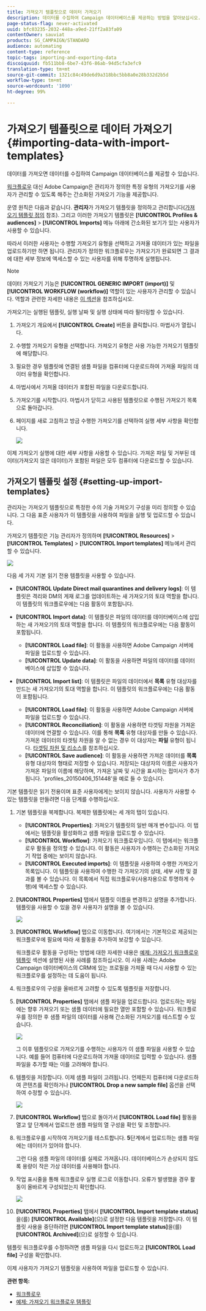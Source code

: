```yaml
---
title: 가져오기 템플릿으로 데이터 가져오기
description: 데이터를 수집하여 Campaign 데이터베이스를 제공하는 방법을 알아보십시오.
page-status-flag: never-activated
uuid: bfc03235-2032-448a-a9ed-21ff2a83fa09
contentOwner: sauviat
products: SG_CAMPAIGN/STANDARD
audience: automating
content-type: reference
topic-tags: importing-and-exporting-data
discoiquuid: fb511bb8-6be7-43f6-86ab-94d5cfa3efc9
translation-type: tm+mt
source-git-commit: 1321c84c49de6d9a318bbc5bb8a0e28b332d2b5d
workflow-type: tm+mt
source-wordcount: '1090'
ht-degree: 99%

---
```



# 가져오기 템플릿으로 데이터 가져오기{#importing-data-with-import-templates}

데이터를 가져오면 데이터를 수집하여 Campaign 데이터베이스를 제공할 수 있습니다.

[워크플로우](../../automating/using/get-started-workflows.md) 대신 Adobe Campaign은 관리자가 정의한 특정 유형의 가져오기를 사용자가 관리할 수 있도록 해주는 간소화된 가져오기 기능을 제공합니다.

운영 원칙은 다음과 같습니다. **관리자**&#x200B;가 가져오기 템플릿을 정의하고 관리합니다([가져오기 템플릿 정의](../../automating/using/importing-data-with-import-templates.md#setting-up-import-templates) 참조). 그리고 이러한 가져오기 템플릿은 **[!UICONTROL Profiles & audiences]** > **[!UICONTROL Imports]** 메뉴 아래에 간소화된 보기가 있는 사용자가 사용할 수 있습니다.

따라서 이러한 사용자는 수행할 가져오기 유형을 선택하고 가져올 데이터가 있는 파일을 업로드하기만 하면 됩니다. 관리자가 정의한 워크플로우는 가져오기가 완료되면 그 결과에 대한 세부 정보에 액세스할 수 있는 사용자를 위해 투명하게 실행됩니다.

>[!NOTE]
>
>데이터 가져오기 기능은 **[!UICONTROL GENERIC IMPORT (import)]** 및 **[!UICONTROL WORKFLOW (workflow)]** 역할이 있는 사용자가 관리할 수 있습니다. 역할과 관련한 자세한 내용은 [이 섹션](../../administration/using/list-of-roles.md)을 참조하십시오.

가져오기는 실행된 템플릿, 실행 날짜 및 실행 상태에 따라 필터링할 수 있습니다.

1. 가져오기 개요에서 **[!UICONTROL Create]** 버튼을 클릭합니다. 마법사가 열립니다.
1. 수행할 가져오기 유형을 선택합니다. 가져오기 유형은 사용 가능한 가져오기 템플릿에 해당합니다.
1. 필요한 경우 템플릿에 연결된 샘플 파일을 컴퓨터에 다운로드하여 가져올 파일의 데이터 유형을 확인합니다.
1. 마법사에서 가져올 데이터가 포함된 파일을 다운로드합니다.
1. 가져오기를 시작합니다. 마법사가 닫히고 사용된 템플릿으로 수행된 가져오기 목록으로 돌아갑니다.
1. 페이지를 새로 고침하고 방금 수행한 가져오기를 선택하여 실행 세부 사항을 확인합니다.

   ![](assets/simplified_import1.png)

이제 가져오기 실행에 대한 세부 사항을 사용할 수 있습니다. 가져온 파일 및 거부된 데이터(가져오지 않은 데이터)가 포함된 파일은 모두 컴퓨터에 다운로드할 수 있습니다.

## 가져오기 템플릿 설정 {#setting-up-import-templates}

관리자는 가져오기 템플릿으로 특정한 수의 기술 가져오기 구성을 미리 정의할 수 있습니다. 그 다음 표준 사용자가 이 템플릿을 사용하여 파일을 실행 및 업로드할 수 있습니다.

가져오기 템플릿은 기능 관리자가 정의하며 **[!UICONTROL Resources]** > **[!UICONTROL Templates]** > **[!UICONTROL Import templates]** 메뉴에서 관리할 수 있습니다.

![](assets/import_template_list.png)

다음 세 가지 기본 읽기 전용 템플릿을 사용할 수 있습니다.

* **[!UICONTROL Update Direct mail quarantines and delivery logs]**: 이 템플릿은 격리와 DM의 게재 로그를 업데이트하는 새 가져오기의 토대 역할을 합니다. 이 템플릿의 워크플로우에는 다음 활동이 포함됩니다.
* **[!UICONTROL Import data]**: 이 템플릿은 파일의 데이터를 데이터베이스에 삽입하는 새 가져오기의 토대 역할을 합니다. 이 템플릿의 워크플로우에는 다음 활동이 포함됩니다.

   * **[!UICONTROL Load file]**: 이 활동을 사용하면 Adobe Campaign 서버에 파일을 업로드할 수 있습니다.
   * **[!UICONTROL Update data]**: 이 활동을 사용하면 파일의 데이터를 데이터베이스에 삽입할 수 있습니다.

* **[!UICONTROL Import list]**: 이 템플릿은 파일의 데이터에서 **목록** 유형 대상자를 만드는 새 가져오기의 토대 역할을 합니다. 이 템플릿의 워크플로우에는 다음 활동이 포함됩니다.

   * **[!UICONTROL Load file]**: 이 활동을 사용하면 Adobe Campaign 서버에 파일을 업로드할 수 있습니다.
   * **[!UICONTROL Reconciliation]**: 이 활동을 사용하면 타겟팅 차원을 가져온 데이터에 연결할 수 있습니다. 이를 통해 **목록** 유형 대상자를 만들 수 있습니다. 가져온 데이터의 타겟팅 차원을 알 수 없는 경우 이 대상자는 **파일** 유형이 됩니다. [타겟팅 차원 및 리소스](../../automating/using/query.md#targeting-dimensions-and-resources)를 참조하십시오.
   * **[!UICONTROL Save audience]**: 이 활동을 사용하면 가져온 데이터를 **목록** 유형 대상자의 형태로 저장할 수 있습니다. 저장되는 대상자의 이름은 사용자가 가져온 파일의 이름에 해당하며, 가져온 날짜 및 시간을 표시하는 접미사가 추가됩니다. &#39;profiles_20150406_151448&#39;을 예로 들 수 있습니다.

기본 템플릿은 읽기 전용이며 표준 사용자에게는 보이지 않습니다. 사용자가 사용할 수 있는 템플릿을 만들려면 다음 단계를 수행하십시오.

1. 기본 템플릿을 복제합니다. 복제한 템플릿에는 세 개의 탭이 있습니다.

   * **[!UICONTROL Properties]**: 가져오기 템플릿의 일반 매개 변수입니다. 이 탭에서는 템플릿을 활성화하고 샘플 파일을 업로드할 수 있습니다.
   * **[!UICONTROL Workflow]**: 가져오기 워크플로우입니다. 이 탭에서는 워크플로우 활동을 정의할 수 있습니다. 이 활동은 사용자가 수행하는 간소화된 가져오기 작업 중에는 보이지 않습니다.
   * **[!UICONTROL Executed imports]**: 이 템플릿을 사용하여 수행한 가져오기 목록입니다. 이 템플릿을 사용하여 수행한 각 가져오기의 상태, 세부 사항 및 결과를 볼 수 있습니다. 이 목록에서 직접 워크플로우(사용자용으로 투명하게 수행)에 액세스할 수 있습니다.

1. **[!UICONTROL Properties]** 탭에서 템플릿 이름을 변경하고 설명을 추가합니다. 템플릿을 사용할 수 있을 경우 사용자가 설명을 볼 수 있습니다.

   ![](assets/simplified_import_model1.png)

1. **[!UICONTROL Workflow]** 탭으로 이동합니다. 여기에서는 기본적으로 제공되는 워크플로우에 필요에 따라 새 활동을 추가하여 보강할 수 있습니다.

   워크플로우 활동을 구성하는 방법에 대한 자세한 내용은 [예제: 가져오기 워크플로우 템플릿](../../automating/using/creating-import-workflow-templates.md) 섹션에 설명된 사용 사례를 참조하십시오. 이 사용 사례는 Adobe Campaign 데이터베이스의 CRM에 있는 프로필을 가져올 때 다시 사용할 수 있는 워크플로우를 설정하는 데 도움이 됩니다.

1. 워크플로우의 구성을 올바르게 고려할 수 있도록 템플릿을 저장합니다.
1. **[!UICONTROL Properties]** 탭에서 샘플 파일을 업로드합니다. 업로드하는 파일에는 향후 가져오기 또는 샘플 데이터에 필요한 열만 포함할 수 있습니다. 워크플로우를 정의한 후 샘플 파일의 데이터를 사용해 간소화된 가져오기를 테스트할 수 있습니다.

   ![](assets/import_template_sample.png)

   그 이후 템플릿으로 가져오기를 수행하는 사용자가 이 샘플 파일을 사용할 수 있습니다. 예를 들어 컴퓨터에 다운로드하여 가져올 데이터로 입력할 수 있습니다. 샘플 파일을 추가할 때는 이를 고려해야 합니다.

1. 템플릿을 저장합니다. 이제 샘플 파일이 고려됩니다. 언제든지 컴퓨터에 다운로드하여 콘텐츠를 확인하거나 **[!UICONTROL Drop a new sample file]** 옵션을 선택하여 수정할 수 있습니다.

   ![](assets/simplified_import_model2.png)

1. **[!UICONTROL Workflow]** 탭으로 돌아가서 **[!UICONTROL Load file]** 활동을 열고 앞 단계에서 업로드한 샘플 파일의 열 구성을 확인 및 조정합니다.
1. 워크플로우를 시작하여 가져오기를 테스트합니다. **5**&#x200B;단계에서 업로드하는 샘플 파일에는 데이터가 있어야 합니다.

   그런 다음 샘플 파일의 데이터를 실제로 가져옵니다. 데이터베이스가 손상되지 않도록 용량이 작은 가상 데이터를 사용해야 합니다.

1. 작업 표시줄을 통해 워크플로우 실행 로그로 이동합니다. 오류가 발생했을 경우 활동이 올바르게 구성되었는지 확인합니다.

   ![](assets/simplified_import_model3.png)

1. **[!UICONTROL Properties]** 탭에서 **[!UICONTROL Import template status]**&#x200B;을(를) **[!UICONTROL Available]**(으)로 설정한 다음 템플릿을 저장합니다. 이 템플릿 사용을 중단하려면 **[!UICONTROL Import template status]**&#x200B;을(를) **[!UICONTROL Archived]**(으)로 설정할 수 있습니다.

템플릿 워크플로우를 수정하려면 샘플 파일을 다시 업로드하고 **[!UICONTROL Load file]** 구성을 확인합니다.

이제 사용자가 가져오기 템플릿을 사용하여 파일을 업로드할 수 있습니다.

**관련 항목:**

* [워크플로우](../../automating/using/get-started-workflows.md)
* [예제: 가져오기 워크플로우 템플릿](../../automating/using/creating-import-workflow-templates.md)
